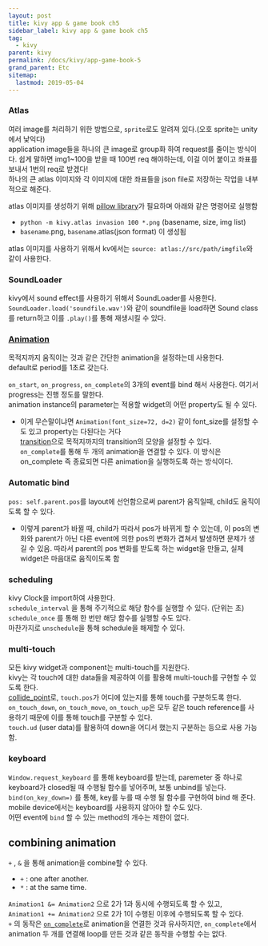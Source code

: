 ```yaml
---
layout: post
title: kivy app & game book ch5
sidebar_label: kivy app & game book ch5
tag:
  - kivy
parent: kivy
permalink: /docs/kivy/app-game-book-5
grand_parent: Etc
sitemap:
  lastmod: 2019-05-04
---
```


### Atlas
여러 image를 처리하기 위한 방법으로, `sprite`로도 알려져 있다.(오호 sprite는 unity에서 낯익다)  
application image들을 하나의 큰 image로 group화 하여 request를 줄이는 방식이다. 쉽게 말하면 img1~100을 받을 때 100번 req 해야하는데, 이걸 이어 붙이고 좌표를 보내서 1번의 req로 받겠다!  
하나의 큰 atlas 이미지와 각 이미지에 대한 좌표들을 json file로 저장하는 작업을 내부적으로 해준다.  

atlas 이미지를 생성하기 위해 [pillow library](http://python-pillow.github.io/)가 필요하며 아래와 같은 명령어로 실행함  
* `python -m kivy.atlas invasion 100 *.png` (basename, size, img list)
* `basename`.png, `basename`.atlas(json format) 이 생성됨

atlas 이미지를 사용하기 위해서 kv에서는 `source: atlas://src/path/imgfile`와 같이 사용한다.

### SoundLoader
kivy에서 sound effect를 사용하기 위해서 SoundLoader를 사용한다.  
`SoundLoader.load('soundfile.wav')`와 같이 soundfile을 load하면 Sound class를 return하고 이를 `.play()`를 통해 재생시킬 수 있다.

### [Animation](https://kivy.org/doc/stable/api-kivy.animation.html)
목적지까지 움직이는 것과 같은 간단한 animation을 설정하는데 사용한다.  
default로 period를 1초로 갖는다.  

`on_start`, `on_progress`, `on_complete`의 3개의 event를 bind 해서 사용한다. 여기서 progress는 진행 정도를 말한다.  
animation instance의 parameter는 적용할 widget의 어떤 property도 될 수 있다.  
  * 이게 무슨말이냐면 `Animation(font_size=72, d=2)` 같이 font_size를 설정할 수도 있고 property는 다된다는 거다  
[transition](https://kivy.org/doc/stable/api-kivy.animation.html#kivy.animation.AnimationTransition)으로 목적지까지의 transition의 모양을 설정할 수 있다.  
`on_complete`를 통해 두 개의 animation을 연결할 수 있다. 이 방식은 on_complete 즉 종료되면 다른 animation을 실행하도록 하는 방식이다.

### Automatic bind
`pos: self.parent.pos`를 layout에 선언함으로써 parent가 움직일때, child도 움직이도록 할 수 있다.  
  * 이렇게 parent가 바뀔 때, child가 따라서 pos가 바뀌게 할 수 있는데, 이 pos의 변화와 parent가 아닌 다른 event에 의한 pos의 변화가 겹쳐서 발생하면 문제가 생길 수 있음. 따라서 parent의 pos 변화를 받도록 하는 widget을 만들고, 실제 widget은 마음대로 움직이도록 함

### scheduling
kivy Clock을 import하여 사용한다.  
`schedule_interval` 을 통해 주기적으로 해당 함수를 실행할 수 있다. (단위는 초)  
`schedule_once` 를 통해 한 번만 해당 함수를 실행할 수도 있다.  
마찬가지로 `unschedule`을 통해 schedule을 해제할 수 있다.  

### multi-touch
모든 kivy widget과 component는 multi-touch를 지원한다.  
kivy는 각 touch에 대한 data들을 제공하여 이를 활용해 multi-touch를 구현할 수 있도록 한다.  
[collide_point]()로, `touch.pos`가 어디에 있는지를 통해 touch를 구분하도록 한다.  
`on_touch_down`, `on_touch_move`, `on_touch_up`은 모두 같은 touch reference를 사용하기 때문에 이를 통해 touch를 구분할 수 있다.  
`touch.ud` (user data)를 활용하여 down을 어디서 했는지 구분하는 등으로 사용 가능함.

### keyboard
`Window.request_keyboard` 를 통해 keyboard를 받는데, paremeter 중 하나로 keyboard가 closed될 때 수행될 함수를 넣어주며, 보통 unbind를 넣는다.  
`bind(on_key_down=)` 를 통해, key를 누를 때 수행 될 함수를 구현하여 bind 해 준다.  
mobile device에서는 keyboard를 사용하지 않아야 할 수도 있다.  
어떤 event에 `bind` 할 수 있는 method의 개수는 제한이 없다.  

## combining animation
`+` , `&` 을 통해 animation을 combine할 수 있다.  
* `+` : one after another.
* `*` : at the same time.  

`Animation1 &= Animation2` 으로 2가 1과 동시에 수행되도록 할 수 있고,  
`Animation1 += Animation2` 으로 2가 1이 수행된 이후에 수행되도록 할 수 있다.  
`+` 의 동작은 [`on_complete`](##Animation)로 animation을 연결한 것과 유사하지만, `on_complete`에서 animation 두 개를 연결해 loop를 만든 것과 같은 동작을 수행할 수는 없다.